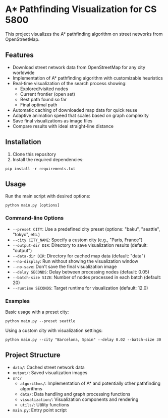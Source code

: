 # A* Pathfinding Visualization for CS 5800

This project visualizes the A* pathfinding algorithm on street networks from OpenStreetMap.

## Features

- Download street network data from OpenStreetMap for any city worldwide
- Implementation of A* pathfinding algorithm with customizable heuristics
- Real-time visualization of the search process showing:
  - Explored/visited nodes
  - Current frontier (open set)
  - Best path found so far
  - Final optimal path
- Automatic caching of downloaded map data for quick reuse
- Adaptive animation speed that scales based on graph complexity
- Save final visualizations as image files
- Compare results with ideal straight-line distance

## Installation

1. Clone this repository
2. Install the required dependencies:

```
pip install -r requirements.txt
```

## Usage

Run the main script with desired options:
```
python main.py [options]
```


### Command-line Options

- `--preset CITY`: Use a predefined city preset (options: "baku", "seattle", "tokyo", etc.)
- `--city CITY_NAME`: Specify a custom city (e.g., "Paris, France")
- `--output-dir DIR`: Directory to save visualization results (default: "output")
- `--data-dir DIR`: Directory for cached map data (default: "data")
- `--no-display`: Run without showing the visualization window
- `--no-save`: Don't save the final visualization image
- `--delay SECONDS`: Delay between processing nodes (default: 0.05)
- `--batch-size SIZE`: Number of nodes processed in each batch (default: 20)
- `--runtime SECONDS`: Target runtime for visualization (default: 12.0)

### Examples

Basic usage with a preset city:
```
python main.py --preset seattle
```

Using a custom city with visualization settings:
```
python main.py --city "Barcelona, Spain" --delay 0.02 --batch-size 30
```

## Project Structure

- `data/`: Cached street network data
- `output/`: Saved visualization images
- `src/`
  - `algorithms/`: Implementation of A* and potentially other pathfinding algorithms
  - `data/`: Data handling and graph processing functions
  - `visualization/`: Visualization components and rendering
  - `utils/`: Utility functions
- `main.py`: Entry point script